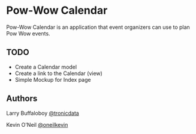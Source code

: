 # Pow-Wow Calendar
Pow-Wow Calendar is an application that event organizers can use to plan Pow Wow events.

TODO
-------
- Create a Calendar model
- Create a link to the Calendar (view)
- Simple Mockup for Index page

Authors 
--------
Larry Buffaloboy [@tronicdata](https://github.com/tronicdata)

Kevin O'Neil [@oneilkevin](https://github.com/oneilkevin)  
